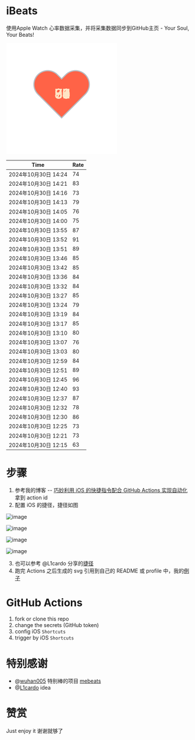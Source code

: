 # iBeats
使用Apple Watch 心率数据采集，并将采集数据同步到GitHub主页 - Your Soul, Your Beats!

![](./files/heart.svg)

<!--START_SECTION:my_heart_rate-->
| Time | Rate | 
 | ---- | ---- | 
| 2024年10月30日 14:24 | 74 |
| 2024年10月30日 14:21 | 83 |
| 2024年10月30日 14:16 | 73 |
| 2024年10月30日 14:13 | 79 |
| 2024年10月30日 14:05 | 76 |
| 2024年10月30日 14:00 | 75 |
| 2024年10月30日 13:55 | 87 |
| 2024年10月30日 13:52 | 91 |
| 2024年10月30日 13:51 | 89 |
| 2024年10月30日 13:46 | 85 |
| 2024年10月30日 13:42 | 85 |
| 2024年10月30日 13:36 | 84 |
| 2024年10月30日 13:32 | 84 |
| 2024年10月30日 13:27 | 85 |
| 2024年10月30日 13:24 | 79 |
| 2024年10月30日 13:19 | 84 |
| 2024年10月30日 13:17 | 85 |
| 2024年10月30日 13:10 | 80 |
| 2024年10月30日 13:07 | 76 |
| 2024年10月30日 13:03 | 80 |
| 2024年10月30日 12:59 | 84 |
| 2024年10月30日 12:51 | 89 |
| 2024年10月30日 12:45 | 96 |
| 2024年10月30日 12:40 | 93 |
| 2024年10月30日 12:37 | 87 |
| 2024年10月30日 12:32 | 78 |
| 2024年10月30日 12:30 | 86 |
| 2024年10月30日 12:25 | 73 |
| 2024年10月30日 12:21 | 73 |
| 2024年10月30日 12:15 | 63 |

<!--END_SECTION:my_heart_rate-->

# 步骤
1. 参考我的博客 -- [巧妙利用 iOS 的快捷指令配合 GitHub Actions 实现自动化](https://github.com/yihong0618/gitblog/issues/198) 拿到 action id
2. 配置 iOS 的捷径，捷径如图

![image](https://user-images.githubusercontent.com/15976103/122154218-0db0b480-ce97-11eb-93bb-5aec07c558dc.png)

![image](https://user-images.githubusercontent.com/15976103/122154236-186b4980-ce97-11eb-8e4b-70551a0391ae.png)

![image](https://user-images.githubusercontent.com/15976103/122154268-2d47dd00-ce97-11eb-902e-3acf292265a9.png)

![image](https://user-images.githubusercontent.com/15976103/122174055-fa144680-ceb4-11eb-9be2-3eb83cd516f7.png)

3. 也可以参考 @L1cardo 分享的[捷径](https://www.icloud.com/shortcuts/6ab6047b459c41ad822ad6b94b1c03d4)
4. 跑完 Actions 之后生成的 svg 引用到自己的 README 或 profile 中，我的[例子](https://github.com/yihong0618) 

# GitHub Actions

1. fork or clone this repo
2. change the secrets (GitHub token)
3. config iOS `Shortcuts` 
4. trigger by iOS `Shortcuts`

# 特别感谢
- @[wuhan005](https://github.com/wuhan005) 特别棒的项目 [mebeats](https://github.com/wuhan005/mebeats)
- @[L1cardo](https://github.com/L1cardo) idea

# 赞赏
Just enjoy it
谢谢就够了
